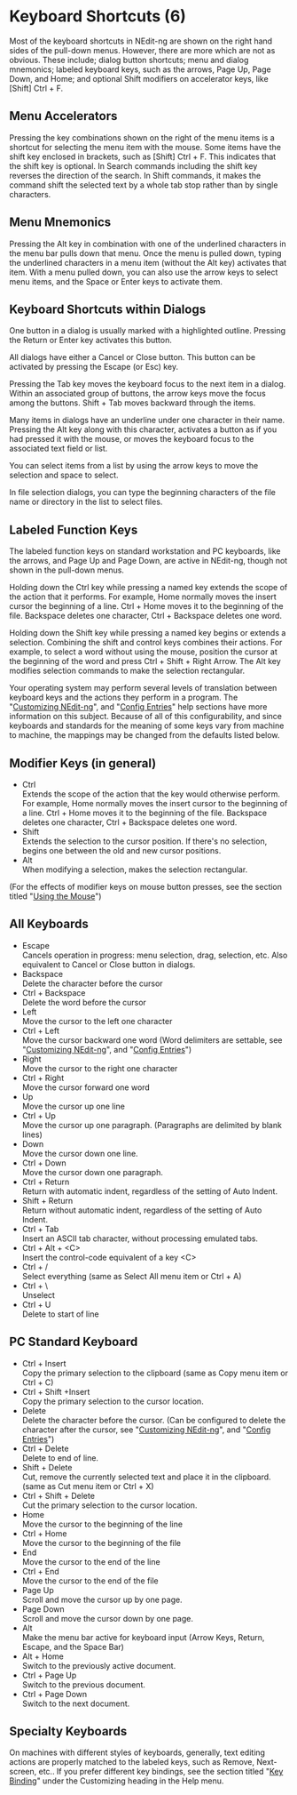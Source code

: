 # Keyboard Shortcuts (6)

Most of the keyboard shortcuts in NEdit-ng are shown on the right hand
sides of the pull-down menus. However, there are more which are not as
obvious. These include; dialog button shortcuts; menu and dialog
mnemonics; labeled keyboard keys, such as the arrows, Page Up, Page
Down, and Home; and optional Shift modifiers on accelerator keys, like
\[Shift\] Ctrl + F.

## Menu Accelerators

Pressing the key combinations shown on the right of the menu items is a
shortcut for selecting the menu item with the mouse. Some items have the
shift key enclosed in brackets, such as \[Shift\] Ctrl + F. This
indicates that the shift key is optional. In Search commands including
the shift key reverses the direction of the search. In Shift commands,
it makes the command shift the selected text by a whole tab stop rather
than by single characters.

## Menu Mnemonics

Pressing the Alt key in combination with one of the underlined
characters in the menu bar pulls down that menu. Once the menu is pulled
down, typing the underlined characters in a menu item (without the Alt
key) activates that item. With a menu pulled down, you can also use the
arrow keys to select menu items, and the Space or Enter keys to activate
them.

## Keyboard Shortcuts within Dialogs

One button in a dialog is usually marked with a highlighted outline.
Pressing the Return or Enter key activates this button.

All dialogs have either a Cancel or Close button. This button can be
activated by pressing the Escape (or Esc) key.

Pressing the Tab key moves the keyboard focus to the next item in a
dialog. Within an associated group of buttons, the arrow keys move the
focus among the buttons. Shift + Tab moves backward through the items.

Many items in dialogs have an underline under one character in their
name. Pressing the Alt key along with this character, activates a button
as if you had pressed it with the mouse, or moves the keyboard focus to
the associated text field or list.

You can select items from a list by using the arrow keys to move the
selection and space to select.

In file selection dialogs, you can type the beginning characters of the
file name or directory in the list to select files.

## Labeled Function Keys

The labeled function keys on standard workstation and PC keyboards, like
the arrows, and Page Up and Page Down, are active in NEdit-ng, though
not shown in the pull-down menus.

Holding down the Ctrl key while pressing a named key extends the scope
of the action that it performs. For example, Home normally moves the
insert cursor the beginning of a line. Ctrl + Home moves it to the
beginning of the file. Backspace deletes one character, Ctrl + Backspace
deletes one word.

Holding down the Shift key while pressing a named key begins or extends
a selection. Combining the shift and control keys combines their
actions. For example, to select a word without using the mouse, position
the cursor at the beginning of the word and press Ctrl + Shift + Right
Arrow. The Alt key modifies selection commands to make the selection
rectangular.

Your operating system may perform several levels of translation between
keyboard keys and the actions they perform in a program. The
"[Customizing NEdit-ng](28.md)", and "[Config Entries](30.md)" help sections
have more information on this subject. Because of all of this
configurability, and since keyboards and standards for the meaning of
some keys vary from machine to machine, the mappings may be changed from
the defaults listed below.

## Modifier Keys (in general)

  - Ctrl  
    Extends the scope of the action that the key would otherwise
    perform. For example, Home normally moves the insert cursor to the
    beginning of a line. Ctrl + Home moves it to the beginning of the
    file. Backspace deletes one character, Ctrl + Backspace deletes one
    word.
  - Shift  
    Extends the selection to the cursor position. If there's no
    selection, begins one between the old and new cursor positions.
  - Alt  
    When modifying a selection, makes the selection rectangular.

(For the effects of modifier keys on mouse button presses, see the
section titled "[Using the Mouse](05.md)")

## All Keyboards

  - Escape  
    Cancels operation in progress: menu selection, drag, selection, etc.
    Also equivalent to Cancel or Close button in dialogs.
  - Backspace  
    Delete the character before the cursor
  - Ctrl + Backspace  
    Delete the word before the cursor
  - Left  
    Move the cursor to the left one character
  - Ctrl + Left  
    Move the cursor backward one word (Word delimiters are settable, see
    "[Customizing NEdit-ng](28.md)", and "[Config Entries](30.md)")
  - Right  
    Move the cursor to the right one character
  - Ctrl + Right  
    Move the cursor forward one word
  - Up  
    Move the cursor up one line
  - Ctrl + Up  
    Move the cursor up one paragraph. (Paragraphs are delimited by blank
    lines)
  - Down  
    Move the cursor down one line.
  - Ctrl + Down  
    Move the cursor down one paragraph.
  - Ctrl + Return  
    Return with automatic indent, regardless of the setting of Auto
    Indent.
  - Shift + Return  
    Return without automatic indent, regardless of the setting of Auto
    Indent.
  - Ctrl + Tab  
    Insert an ASCII tab character, without processing emulated tabs.
  - Ctrl + Alt + \<C\>  
    Insert the control-code equivalent of a key \<C\>
  - Ctrl + /  
    Select everything (same as Select All menu item or Ctrl + A)
  - Ctrl + \\  
    Unselect
  - Ctrl + U  
    Delete to start of line

## PC Standard Keyboard

  - Ctrl + Insert  
    Copy the primary selection to the clipboard (same as Copy menu item
    or Ctrl + C)
  - Ctrl + Shift +Insert  
    Copy the primary selection to the cursor location.
  - Delete  
    Delete the character before the cursor. (Can be configured to delete
    the character after the cursor, see "[Customizing NEdit-ng](28.md)",
    and "[Config Entries](30.md)")
  - Ctrl + Delete  
    Delete to end of line.
  - Shift + Delete  
    Cut, remove the currently selected text and place it in the
    clipboard. (same as Cut menu item or Ctrl + X)
  - Ctrl + Shift + Delete  
    Cut the primary selection to the cursor location.
  - Home  
    Move the cursor to the beginning of the line
  - Ctrl + Home  
    Move the cursor to the beginning of the file
  - End  
    Move the cursor to the end of the line
  - Ctrl + End  
    Move the cursor to the end of the file
  - Page Up  
    Scroll and move the cursor up by one page.
  - Page Down  
    Scroll and move the cursor down by one page.
  - Alt  
    Make the menu bar active for keyboard input (Arrow Keys, Return,
    Escape, and the Space Bar)
  - Alt + Home  
    Switch to the previously active document.
  - Ctrl + Page Up  
    Switch to the previous document.
  - Ctrl + Page Down  
    Switch to the next document.

## Specialty Keyboards

On machines with different styles of keyboards, generally, text editing
actions are properly matched to the labeled keys, such as Remove,
Next-screen, etc.. If you prefer different key bindings, see the section
titled "[Key Binding](31.md)" under the Customizing heading in the
Help menu.
